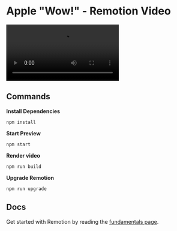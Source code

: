 # Apple "Wow!" - Remotion Video

<video autoplay>
  <source src="./wow.mp4" type="video/mp4">
</video>

## Commands

**Install Dependencies**

```console
npm install
```

**Start Preview**

```console
npm start
```

**Render video**

```console
npm run build
```

**Upgrade Remotion**

```console
npm run upgrade
```

## Docs

Get started with Remotion by reading the [fundamentals page](https://www.remotion.dev/docs/the-fundamentals).
